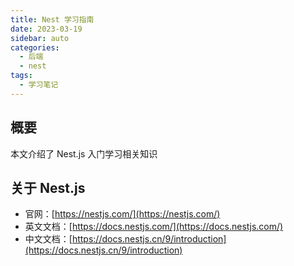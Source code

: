 ```yaml
---
title: Nest 学习指南
date: 2023-03-19
sidebar: auto
categories:
  - 后端
  - nest
tags:
  - 学习笔记
---
```


## 概要

本文介绍了 Nest.js 入门学习相关知识

## 关于 Nest.js

- 官网：[https://nestjs.com/](https://nestjs.com/)
- 英文文档：[https://docs.nestjs.com/](https://docs.nestjs.com/)
- 中文文档：[https://docs.nestjs.cn/9/introduction](https://docs.nestjs.cn/9/introduction)
